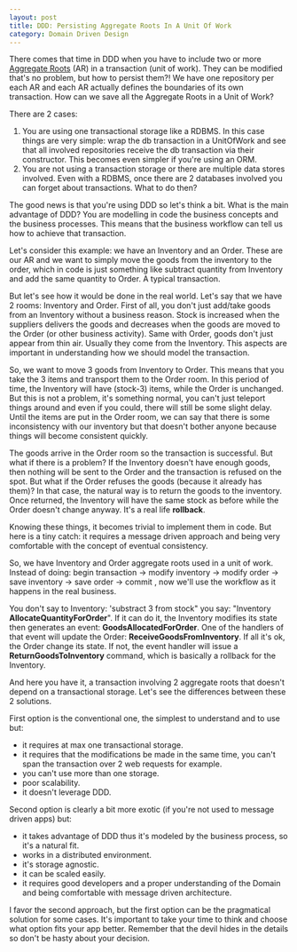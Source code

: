 ```yaml
---
layout: post
title: DDD: Persisting Aggregate Roots In A Unit Of Work
category: Domain Driven Design
---
```


There comes that time in DDD when you have to include two or more [Aggregate Roots](http://www.sapiensworks.com/blog/post/2012/04/18/DDD-Aggregates-And-Aggregates-Root-Explained.aspx) (AR) in a transaction (unit of work). They can be modified that's no problem, but how to persist them?! We have one repository per each AR and each AR actually defines the boundaries of its own transaction. How can we save all the Aggregate Roots in a Unit of Work?

 There are 2 cases:  
1. You are using one transactional storage like a RDBMS. In this case things are very simple: wrap the db transaction in a UnitOfWork and see that all involved repositories receive the db transaction via their constructor. This becomes even simpler if you're using an ORM.  
2. You are not using a transaction storage or there are multiple data stores involved. Even with a RDBMS, once there are 2 databases involved you can forget about transactions. What to do then?

 The good news is that you're using DDD so let's think a bit. What is the main advantage of DDD? You are modelling in code the business concepts and the business processes. This means that the business workflow can tell us how to achieve that transaction.

 Let's consider this example: we have an Inventory and an Order. These are our AR and we want to simply move the goods from the inventory to the order, which in code is just something like subtract quantity from Inventory and add the same quantity to Order. A typical transaction.

 But let's see how it would be done in the real world. Let's say that we have 2 rooms: Inventory and Order. First of all, you don't just add/take goods from an Inventory without a business reason. Stock is increased when the suppliers delivers the goods and decreases when the goods are moved to the Order (or other business activity). Same with Order, goods don't just appear from thin air. Usually they come from the Inventory. This aspects are important in understanding how we should model the transaction.

 So, we want to move 3 goods from Inventory to Order. This means that you take the 3 items and transport them to the Order room. In this period of time, the Inventory will have (stock-3) items, while the Order is unchanged. But this is not a problem, it's something normal, you can't just teleport things around and even if you could, there will still be some slight delay. Until the items are put in the Order room, we can say that there is some inconsistency with our inventory but that doesn't bother anyone because things will become consistent quickly.

 The goods arrive in the Order room so the transaction is successful. But what if there is a problem? If the Inventory doesn't have enough goods, then nothing will be sent to the Order and the transaction is refused on the spot. But what if the Order refuses the goods (because it already has them)? In that case, the natural way is to return the goods to the inventory. Once returned, the Inventory will have the same stock as before while the Order doesn't change anyway. It's a real life **rollback**.

 Knowing these things, it becomes trivial to implement them in code. But here is a tiny catch: it requires a message driven approach and being very comfortable with the concept of eventual consistency.

 So, we have Inventory and Order aggregate roots used in a unit of work. Instead of doing: begin transaction -> modify inventory -> modify order -> save inventory -> save order -> commit , now we'll use the workflow as it happens in the real business.

 You don't say to Inventory: 'substract 3 from stock" you say: "Inventory **AllocateQuantityForOrder**". If it can do it, the Inventory modifies its state then generates an event: **GoodsAllocatedForOrder**. One of the handlers of that event will update the Order: **ReceiveGoodsFromInventory**. If all it's ok, the Order change its state. If not, the event handler will issue a **ReturnGoodsToInventory** command, which is basically a rollback for the Inventory.

 And here you have it, a transaction involving 2 aggregate roots that doesn't depend on a transactional storage. Let's see the differences between these 2 solutions.

 First option is the conventional one, the simplest to understand and to use but:  
- it requires at max one transactional storage.  
- it requires that the modifications be made in the same time, you can't span the transaction over 2 web requests for example.  
- you can't use more than one storage.  
- poor scalability.  
- it doesn't leverage DDD.

 Second option is clearly a bit more exotic (if you're not used to message driven apps) but:  
- it takes advantage of DDD thus it's modeled by the business process, so it's a natural fit.  
- works in a distributed environment.  
- it's storage agnostic.  
- it can be scaled easily.  
- it requires good developers and a proper understanding of the Domain and being comfortable with message driven architecture.

 I favor the second approach, but the first option can be the pragmatical solution for some cases. It's important to take your time to think and choose what option fits your app better. Remember that the devil hides in the details so don't be hasty about your decision.


